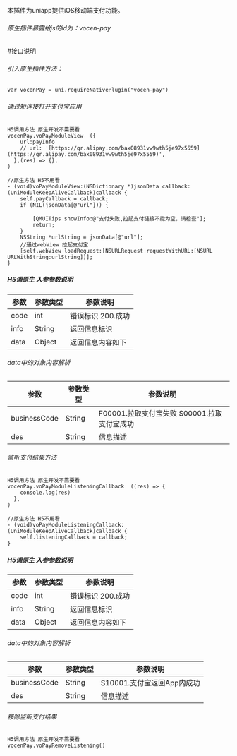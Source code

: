 本插件为uniapp提供iOS移动端支付功能。
###### 原生插件暴露给js的id为：vocen-pay
#接口说明
###### 引入原生插件方法：
```
var vocenPay = uni.requireNativePlugin("vocen-pay")
```
###### 通过短连接打开支付宝应用
```
H5调用方法 原生开发不需要看
vocenPay.voPayModuleView  ({
    url:payInfo
    // url: '[https://qr.alipay.com/bax08931vw9wth5je97x5559]    (https://qr.alipay.com/bax08931vw9wth5je97x5559)',
  },(res) => {},
)

//原生方法 H5不用看
- (void)voPayModuleView:(NSDictionary *)jsonData callback:(UniModuleKeepAliveCallback)callback {
    self.payCallback = callback;
    if (NIL(jsonData[@"url"])) {
        
        [QMUITips showInfo:@"支付失败,拉起支付链接不能为空，请检查"];
        return;
    }
    NSString *urlString = jsonData[@"url"];
    //通过webView 拉起支付宝
    [self.webView loadRequest:[NSURLRequest requestWithURL:[NSURL URLWithString:urlString]]];
}
```
##### H5调原生 入参参数说明
|  参数   | 参数类型  | 参数说明|
|  ----   | ----      | ---- |
| code    | int       | 错误标识 200.成功  |
| info  | String    | 返回信息标识 |
| data  | Object    | 返回信息内容如下 |

###### data中的对象内容解析
|  参数   | 参数类型  | 参数说明|
|  ----   | ----      | ---- |
| businessCode    | String  | F00001.拉取支付宝失败 S00001.拉取支付宝成功  |
| des  | String    | 信息描述 |

###### 监听支付结果方法
```
H5调用方法 原生开发不需要看
vocenPay.voPayModuleListeningCallback  ((res) => {
    console.log(res)
  },
)

//原生方法 H5不用看
- (void)voPayModuleListeningCallback:(UniModuleKeepAliveCallback)callback {
    self.listeningCallback = callback;
}
```
##### H5调原生 入参参数说明
|  参数   | 参数类型  | 参数说明|
|  ----   | ----      | ---- |
| code    | int       | 错误标识 200.成功  |
| info  | String    | 返回信息标识 |
| data  | Object    | 返回信息内容如下 |

###### data中的对象内容解析
|  参数   | 参数类型  | 参数说明|
|  ----   | ----      | ---- |
| businessCode    | String  | S10001.支付宝返回App内成功  |
| des  | String    | 信息描述 |

###### 移除监听支付结果
```
H5调用方法 原生开发不需要看
vocenPay.voPayRemoveListening()
```

